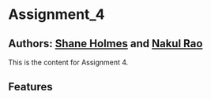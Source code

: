 # Assignment_4
## Authors: [Shane Holmes](https://github.com/shaneholmes10) and [Nakul Rao](https://github.com/Nakul-27)
This is the content for Assignment 4.

## Features
